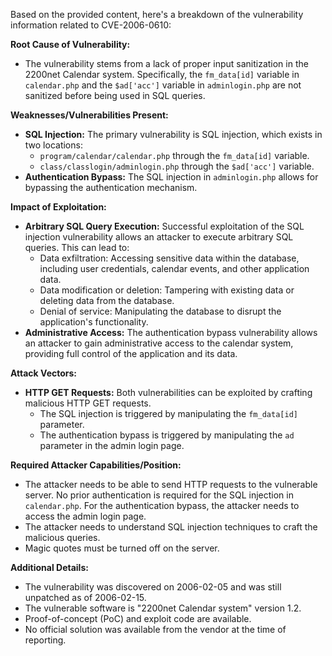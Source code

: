 Based on the provided content, here's a breakdown of the vulnerability information related to CVE-2006-0610:

**Root Cause of Vulnerability:**
- The vulnerability stems from a lack of proper input sanitization in the 2200net Calendar system. Specifically, the `fm_data[id]` variable in `calendar.php` and the `$ad['acc']` variable in `adminlogin.php` are not sanitized before being used in SQL queries.

**Weaknesses/Vulnerabilities Present:**
- **SQL Injection:** The primary vulnerability is SQL injection, which exists in two locations:
    - `program/calendar/calendar.php` through the `fm_data[id]` variable.
    - `class/classlogin/adminlogin.php` through the `$ad['acc']` variable.
- **Authentication Bypass:** The SQL injection in `adminlogin.php` allows for bypassing the authentication mechanism.

**Impact of Exploitation:**
- **Arbitrary SQL Query Execution:** Successful exploitation of the SQL injection vulnerability allows an attacker to execute arbitrary SQL queries. This can lead to:
    - Data exfiltration: Accessing sensitive data within the database, including user credentials, calendar events, and other application data.
    - Data modification or deletion: Tampering with existing data or deleting data from the database.
    - Denial of service: Manipulating the database to disrupt the application's functionality.
- **Administrative Access:** The authentication bypass vulnerability allows an attacker to gain administrative access to the calendar system, providing full control of the application and its data.

**Attack Vectors:**
- **HTTP GET Requests:** Both vulnerabilities can be exploited by crafting malicious HTTP GET requests.
    - The SQL injection is triggered by manipulating the `fm_data[id]` parameter.
    - The authentication bypass is triggered by manipulating the `ad` parameter in the admin login page.

**Required Attacker Capabilities/Position:**
- The attacker needs to be able to send HTTP requests to the vulnerable server. No prior authentication is required for the SQL injection in `calendar.php`. For the authentication bypass, the attacker needs to access the admin login page.
- The attacker needs to understand SQL injection techniques to craft the malicious queries.
- Magic quotes must be turned off on the server.

**Additional Details:**
- The vulnerability was discovered on 2006-02-05 and was still unpatched as of 2006-02-15.
- The vulnerable software is "2200net Calendar system" version 1.2.
- Proof-of-concept (PoC) and exploit code are available.
- No official solution was available from the vendor at the time of reporting.